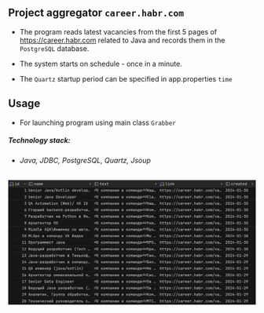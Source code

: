 ## Project aggregator `career.habr.com`
- The program reads latest vacancies from the first 5 pages of https://career.habr.com 
related to Java and records them in the `PostgreSQL` database.

- The system starts on schedule - once in a minute.

- The `Quartz` startup period can be specified in app.properties `time`

## Usage
- For launching program using main class `Grabber` 

##### Technology stack:
- ###### Java, JDBC, PostgreSQL, Quartz, Jsoup

![alt text](src/main/resources/images/db.PNG)

